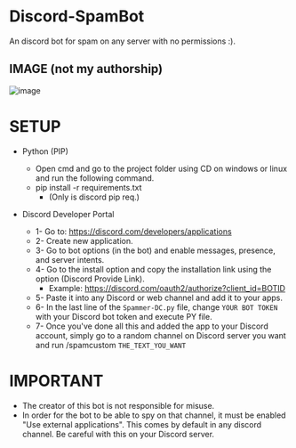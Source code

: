 # Discord-SpamBot

An discord bot for spam on any server with no permissions :).

## IMAGE (not my authorship)
![image](https://github.com/user-attachments/assets/bc1182e7-6ae0-4697-803f-9b988b871364)

# SETUP

- Python (PIP)
  - Open cmd and go to the project folder using CD on windows or linux and run the following command.
  - pip install -r requirements.txt
    - (Only is discord pip req.)

- Discord Developer Portal
  - 1- Go to: https://discord.com/developers/applications
  - 2- Create new application.
  - 3- Go to bot options (in the bot) and enable messages, presence, and server intents.
  - 4- Go to the install option and copy the installation link using the option (Discord Provide Link).
    - Example: https://discord.com/oauth2/authorize?client_id=BOTID
  - 5- Paste it into any Discord or web channel and add it to your apps.
  - 6- In the last line of the `Spammer-DC.py` file, change `YOUR BOT TOKEN` with your Discord bot token and execute PY file.
  - 7- Once you've done all this and added the app to your Discord account, simply go to a random channel on Discord server you want and run /spamcustom `THE_TEXT_YOU_WANT`

# IMPORTANT  

- The creator of this bot is not responsible for misuse.
- In order for the bot to be able to spy on that channel, it must be enabled "Use external applications". This comes by default in any discord channel. Be careful with this on your Discord server.
